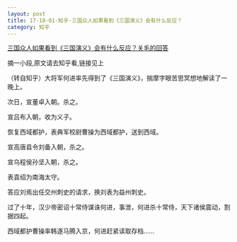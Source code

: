 ```yaml
---
layout: post
title: 17-10-01-知乎-三国众人如果看到《三国演义》会有什么反应？
category: 知乎
---
```


[三国众人如果看到《三国演义》会有什么反应？关毛的回答](https://www.zhihu.com/question/28346339/answer/40462934)

摘一小段,原文请去知乎看,链接见上

（转自知乎）大将军何进率先得到了《三国演义》，揣摩字眼苦思冥想地解读了一晚上。

次日，宣董卓入朝。杀之。

宣吕布入朝，收为义子。

恢复西域都护，表典军校尉曹操为西域都护，送到西域。

宣高唐县令刘备入朝，杀之。

宣乌程侯孙坚入朝，杀之。

表袁绍为南海太守。

答应刘焉出任交州刺史的请求，换刘表为益州刺史。

过了十年，汉少帝密诏十常侍谋诛何进，事泄，何进杀十常侍，天下诸侯震动，割据四起。

西域都护曹操率韩遂马腾入京，何进赶紧读取存档……
